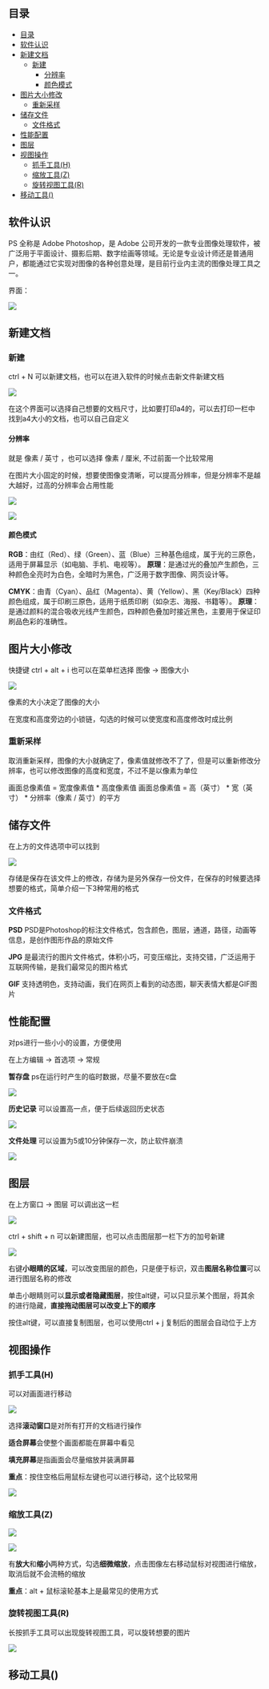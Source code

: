 ## 目录
- [目录](#目录)
- [软件认识](#软件认识)
- [新建文档](#新建文档)
  - [新建](#新建)
    - [分辨率](#分辨率)
    - [颜色模式](#颜色模式)
- [图片大小修改](#图片大小修改)
  - [重新采样](#重新采样)
- [储存文件](#储存文件)
  - [文件格式](#文件格式)
- [性能配置](#性能配置)
- [图层](#图层)
- [视图操作](#视图操作)
  - [抓手工具(H)](#抓手工具h)
  - [缩放工具(Z)](#缩放工具z)
  - [旋转视图工具(R)](#旋转视图工具r)
- [移动工具()](#移动工具)

## 软件认识

PS 全称是 Adobe Photoshop，是 Adobe 公司开发的一款专业图像处理软件，被广泛用于平面设计、摄影后期、数字绘画等领域。无论是专业设计师还是普通用户，都能通过它实现对图像的各种创意处理，是目前行业内主流的图像处理工具之一。

界面：

![](assets/README-2025-08-04-10-21-28.png)

## 新建文档

### 新建

ctrl + N 可以新建文档，也可以在进入软件的时候点击新文件新建文档

![](assets/README-2025-08-04-09-50-19.png)

在这个界面可以选择自己想要的文档尺寸，比如要打印a4的，可以去打印一栏中找到a4大小的文档，也可以自己自定义

#### 分辨率

就是 像素 / 英寸 ，也可以选择 像素 / 厘米, 不过前面一个比较常用

在图片大小固定的时候，想要使图像变清晰，可以提高分辨率，但是分辨率不是越大越好，过高的分辨率会占用性能

![](assets/README-2025-08-04-09-57-24.png)

![](assets/README-2025-08-04-09-54-52.png)

#### 颜色模式

**RGB**：由红（Red）、绿（Green）、蓝（Blue）三种基色组成，属于光的三原色，适用于屏幕显示（如电脑、手机、电视等）。
**原理**：是通过光的叠加产生颜色，三种颜色全亮时为白色，全暗时为黑色，广泛用于数字图像、网页设计等。

**CMYK**：由青（Cyan）、品红（Magenta）、黄（Yellow）、黑（Key/Black）四种颜色组成，属于印刷三原色，适用于纸质印刷（如杂志、海报、书籍等）。
**原理**：是通过颜料的混合吸收光线产生颜色，四种颜色叠加时接近黑色，主要用于保证印刷品色彩的准确性。

## 图片大小修改

快捷键 ctrl + alt + i
也可以在菜单栏选择 图像 ->  图像大小

![](assets/README-2025-08-18-20-21-15.png)

像素的大小决定了图像的大小

在宽度和高度旁边的小锁链，勾选的时候可以使宽度和高度修改时成比例

### 重新采样

取消重新采样，图像的大小就确定了，像素值就修改不了了，但是可以重新修改分辨率，也可以修改图像的高度和宽度，不过不是以像素为单位

画面总像素值 = 宽度像素值 * 高度像素值
画面总像素值 = 高（英寸） * 宽（英寸） * 分辨率（像素 / 英寸）的平方

## 储存文件

在上方的文件选项中可以找到

![](assets/README-2025-08-18-20-35-19.png)

存储是保存在该文件上的修改，存储为是另外保存一份文件，在保存的时候要选择想要的格式，简单介绍一下3种常用的格式

### 文件格式

**PSD**
PSD是Photoshop的标注文件格式，包含颜色，图层，通道，路径，动画等信息，是创作图形作品的原始文件

**JPG**
是最流行的图片文件格式，体积小巧，可变压缩比，支持交错，广泛运用于互联网传输，是我们最常见的图片格式

**GIF**
支持透明色，支持动画，我们在网页上看到的动态图，聊天表情大都是GIF图片

## 性能配置
对ps进行一些小小的设置，方便使用

在上方编辑 -> 首选项 -> 常规

**暂存盘**
ps在运行时产生的临时数据，尽量不要放在c盘

![](assets/README-2025-08-18-20-53-29.png)

**历史记录**
可以设置高一点，便于后续返回历史状态

![](assets/README-2025-08-18-20-55-11.png)

**文件处理**
可以设置为5或10分钟保存一次，防止软件崩溃

![](assets/README-2025-08-18-20-56-27.png)

## 图层

在上方窗口 -> 图层 可以调出这一栏

![](assets/README-2025-08-18-21-03-01.png)

ctrl + shift + n 可以新建图层，也可以点击图层那一栏下方的加号新建

![](assets/README-2025-08-18-21-06-41.png)

右键**小眼睛的区域**，可以改变图层的颜色，只是便于标识，双击**图层名称位置**可以进行图层名称的修改

单击小眼睛则可以**显示或者隐藏图层**，按住alt键，可以只显示某个图层，将其余的进行隐藏，**直接拖动图层可以改变上下的顺序**

按住alt键，可以直接复制图层，也可以使用ctrl + j 复制后的图层会自动位于上方

## 视图操作

### 抓手工具(H)
可以对画面进行移动

![](assets/README-2025-08-18-21-19-58.png)

选择**滚动窗口**是对所有打开的文档进行操作

**适合屏幕**会使整个画面都能在屏幕中看见

**填充屏幕**是指画面会尽量缩放并装满屏幕

**重点**：按住空格后用鼠标左键也可以进行移动，这个比较常用

![](assets/README-2025-08-18-21-21-40.png)

### 缩放工具(Z)

![](assets/README-2025-08-18-21-20-34.png)

![](assets/README-2025-08-18-21-26-20.png)

有**放大**和**缩小**两种方式，勾选**细微缩放**，点击图像左右移动鼠标对视图进行缩放，取消后就不会流畅的缩放

**重点**：alt + 鼠标滚轮基本上是最常见的使用方式

### 旋转视图工具(R)
长按抓手工具可以出现旋转视图工具，可以旋转想要的图片

![](assets/README-2025-08-19-10-39-46.png)

## 移动工具()

